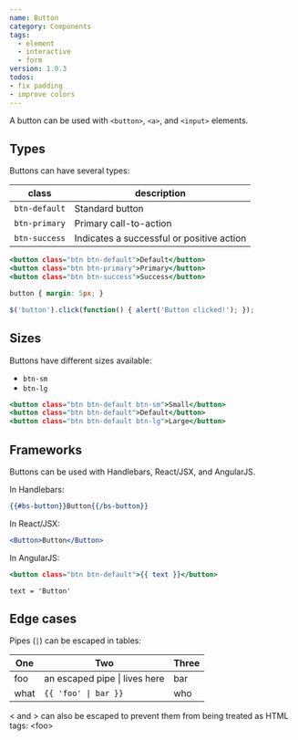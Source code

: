 ```yaml
---
name: Button
category: Components
tags:
  - element
  - interactive
  - form
version: 1.0.3
todos:
- fix padding
- improve colors
---
```


A button can be used with `<button>`, `<a>`, and `<input>` elements.


Types
-----
Buttons can have several types:

class | description
--- | ---
`btn-default` | Standard button
`btn-primary` | Primary call-to-action
`btn-success` | Indicates a successful or positive action

```types.html
<button class="btn btn-default">Default</button>
<button class="btn btn-primary">Primary</button>
<button class="btn btn-success">Success</button>
```
```types.css hidden
button { margin: 5px; }
```
```types.js hidden
$('button').click(function() { alert('Button clicked!'); });
```


Sizes
-----
Buttons have different sizes available:
- `btn-sm`
- `btn-lg`

```sizes.html hidden
<button class="btn btn-default btn-sm">Small</button>
<button class="btn btn-default">Default</button>
<button class="btn btn-default btn-lg">Large</button>
```


Frameworks
----------
Buttons can be used with Handlebars, React/JSX, and AngularJS.

In Handlebars:
```handlebars-button.handlebars
{{#bs-button}}Button{{/bs-button}}
```

In React/JSX:
```react-button.jsx
<Button>Button</Button>
```

In AngularJS:
```angular-button.html
<button class="btn btn-default">{{ text }}</button>
```
```angular-button.angularjs
text = 'Button'
```


Edge cases
----------
Pipes (`|`) can be escaped in tables:

One | Two | Three
--- | --- | ---
foo | an escaped pipe \| lives here | bar
what | `{{ 'foo' \| bar }}` | who

< and > can also be escaped to prevent them from being treated as HTML tags: \<foo\>
